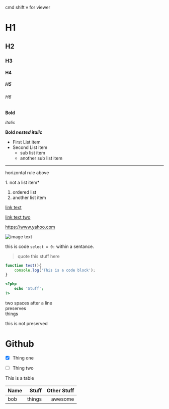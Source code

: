 cmd shift v for viewer

# H1

## H2

### H3

#### H4

##### H5

###### H6

**Bold**

_italic_

**Bold _nested italic_**

* First List item
* Second List item
    + sub list item
    + another sub list item

---
horizontal rule above

1\. not a list item\*

1. ordered list
1. another list item

[link text](https://renrek.github.io)

[link text two](bt)

[bt]: https://renrek.github.io

<https://www.yahoo.com>

![image  text](image.png)


this is code `select = 0:` within a sentance.

> quote this stuff here


```javascript
function test(){
    console.log('This is a code block');
}
```

```PHP
<?php
    echo 'Stuff';
?>
```
two spaces after a line  
preserves  
things

this
is
not
preserved


# Github
- [x] Thing one
- [ ] Thing two



This is a table

| Name | Stuff | Other Stuff|
|:------|----:|------:|
|bob |things|awesome|




